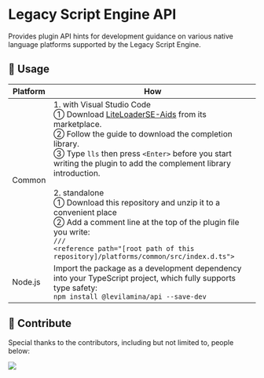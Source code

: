 # Legacy Script Engine API

Provides plugin API hints for development guidance on various native language platforms supported by the Legacy Script Engine.

## 🚀 Usage

| Platform | How                                                                                                                                                                                                                                                                                                                                                                                                                                                                                                                                                                                                                          |
|----------|------------------------------------------------------------------------------------------------------------------------------------------------------------------------------------------------------------------------------------------------------------------------------------------------------------------------------------------------------------------------------------------------------------------------------------------------------------------------------------------------------------------------------------------------------------------------------------------------------------------------------|
| Common   | 1. with Visual Studio Code<br />① Download [LiteLoaderSE-Aids](https://marketplace.visualstudio.com/items?itemName=moxicat.LLScriptHelper) from its marketplace.<br />② Follow the guide to download the completion library.<br />③ Type `lls` then press `<Enter>` before you start writing the plugin to add the complement library introduction.<br /><br />2. standalone<br />① Download this repository and unzip it to a convenient place<br />② Add a comment line at the top of the plugin file you write: <br /><code>/// \<reference path="[root path of this repository]/platforms/common/src/index.d.ts"></code> |
| Node.js  | Import the package as a development dependency into your TypeScript project, which fully supports type safety:<br />`npm install @levilamina/api --save-dev`                                                                                                                                                                                                                                                                                                                                                                                                                                                                 |

## 🤝 Contribute

Special thanks to the contributors, including but not limited to, people below:

<a href="https://github.com/LiteLDev/HelperLib/graphs/contributors">
  <img src="https://contrib.rocks/image?repo=LiteLDev/HelperLib" />
</a>
